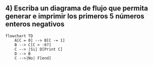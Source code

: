 ## 4) Escriba un diagrama de flujo que permita generar e imprimir los primeros 5 números enteros negativos
```mermaid
flowchart TD
    A[C = 0] --> B[C -= 1]
    B --> C[C > -6?]
    C --> |Si| D[Print C]
    D --> B
    C -->|No| F[end]
